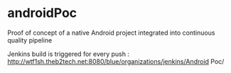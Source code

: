 # androidPoc
Proof of concept of a native Android project integrated into continuous quality pipeline

Jenkins build is triggered for every push : http://wtf1sh.theb2tech.net:8080/blue/organizations/jenkins/Android Poc/